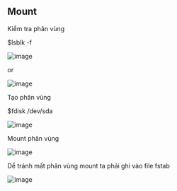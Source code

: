 ## Mount

Kiểm tra phân vùng

$lsblk -f

![image](https://github.com/SudoNguyenNN/Linux_Basic/assets/50360416/31fa99e9-fb0f-4466-80cc-e04ab40c0169)

or

![image](https://github.com/SudoNguyenNN/Linux_Basic/assets/50360416/094a3782-acea-4626-afbd-436af5627ff2)

Tạo phân vùng

$fdisk /dev/sda

![image](https://github.com/SudoNguyenNN/Linux_Basic/assets/50360416/a7110416-2f1a-4ee3-bf9c-d7d879919d95)

Mount phân vùng

![image](https://github.com/SudoNguyenNN/Linux_Basic/assets/50360416/16bd9f43-5d95-4ab5-ae29-8fbff59bb716)

Dể tránh mất phân vùng mount ta phải ghi vào file fstab

![image](https://github.com/SudoNguyenNN/Linux_Basic/assets/50360416/30369ac7-17d3-4904-b69d-e69a25598c5a)
